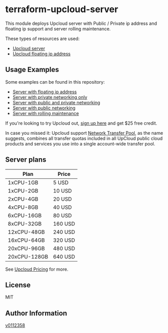 # terraform-upcloud-server
This module deploys Upcloud server with Public / Private ip address and floating ip support and server rolling maintenance.

These types of resources are used:
* [Upcloud server](https://registry.terraform.io/providers/UpCloudLtd/upcloud/latest/docs/resources/server)
* [Upcloud floating ip address](https://registry.terraform.io/providers/UpCloudLtd/upcloud/latest/docs/resources/floating_ip_address)

## Usage Examples
Some examples can be found in this repository:
* [Server with floating ip address](https://github.com/v0112358/terraform-upcloud-server/tree/master/examples/server-with-floating-ip-address)
* [Server with private networking only](https://github.com/v0112358/terraform-upcloud-server/tree/master/examples/server-with-private-networking-only)
* [Server with public and private networking](https://github.com/v0112358/terraform-upcloud-server/tree/master/examples/server-with-public-and-private-networking)
* [Server with public networking](https://github.com/v0112358/terraform-upcloud-server/tree/master/examples/server-with-public-networking)
* [Server with rolling maintenance](https://github.com/v0112358/terraform-upcloud-server/tree/master/examples/server-with-rolling-maintenance)

If you're looking to try Upcloud out, [sign up here](https://upcloud.com/signup/?promo=ZH2242)
and get $25 free credit.

In case you missed it: Upcloud support [Network Transfer Pool](https://upcloud.com/blog/network-transfer-pool/), as the name suggests, combines all transfer quotas included in all UpCloud public cloud products and services you use into a single account-wide transfer pool.

## Server plans

| Plan        | Price   |
| ----------- | ------- |
| 1xCPU-1GB   | 5 USD   |
| 1xCPU-2GB   | 10 USD  |
| 2xCPU-4GB   | 20 USD  |
| 4xCPU-8GB   | 40 USD  |
| 6xCPU-16GB  | 80 USD  |
| 8xCPU-32GB  | 160 USD |
| 12xCPU-48GB | 240 USD |
| 16xCPU-64GB | 320 USD |
| 20xCPU-96GB | 480 USD |
| 20xCPU-128GB| 640 USD |

See [Upcloud Pricing](https://upcloud.com/pricing/) for more.

<!-- BEGINNING OF PRE-COMMIT-TERRAFORM DOCS HOOK -->


<!-- END OF PRE-COMMIT-TERRAFORM DOCS HOOK -->

## License
MIT 

## Author Information

[v0112358](https://github.com/v0112358/)

